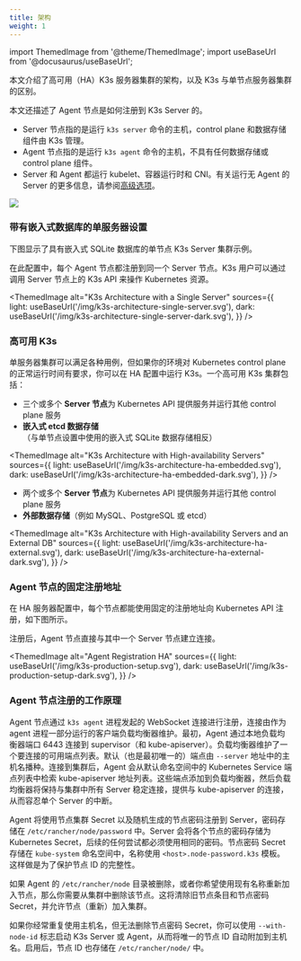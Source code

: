 ```yaml
---
title: 架构
weight: 1
---
```


import ThemedImage from '@theme/ThemedImage';
import useBaseUrl from '@docusaurus/useBaseUrl';


本文介绍了高可用（HA）K3s 服务器集群的架构，以及 K3s 与单节点服务器集群的区别。

本文还描述了 Agent 节点是如何注册到 K3s Server 的。

* Server 节点指的是运行 `k3s server` 命令的主机，control plane 和数据存储组件由 K3s 管理。
* Agent 节点指的是运行 `k3s agent` 命令的主机，不具有任何数据存储或 control plane 组件。
* Server 和 Agent 都运行 kubelet、容器运行时和 CNI。有关运行无 Agent 的 Server 的更多信息，请参阅[高级选项](../advanced/advanced.md#运行无-agent-的-server实验性)。

![](/img/how-it-works-k3s-revised.svg)

### 带有嵌入式数据库的单服务器设置

下图显示了具有嵌入式 SQLite 数据库的单节点 K3s Server 集群示例。

在此配置中，每个 Agent 节点都注册到同一个 Server 节点。K3s 用户可以通过调用 Server 节点上的 K3s API 来操作 Kubernetes 资源。

<ThemedImage
alt="K3s Architecture with a Single Server"
sources={{
light: useBaseUrl('/img/k3s-architecture-single-server.svg'),
dark: useBaseUrl('/img/k3s-architecture-single-server-dark.svg'),
}}
/>

### 高可用 K3s

单服务器集群可以满足各种用例，但如果你的环境对 Kubernetes control plane 的正常运行时间有要求，你可以在 HA 配置中运行 K3s。一个高可用 K3s 集群包括：

<Tabs>
<TabItem value="嵌入式数据库">

* 三个或多个 **Server 节点**为 Kubernetes API 提供服务并运行其他 control plane 服务
* **嵌入式 etcd 数据存储**（与单节点设置中使用的嵌入式 SQLite 数据存储相反）


<ThemedImage
alt="K3s Architecture with High-availability Servers"
sources={{
light: useBaseUrl('/img/k3s-architecture-ha-embedded.svg'),
dark: useBaseUrl('/img/k3s-architecture-ha-embedded-dark.svg'),
}} />

</TabItem>
<TabItem value="外部数据库">

* 两个或多个 **Server 节点**为 Kubernetes API 提供服务并运行其他 control plane 服务
* **外部数据存储**（例如 MySQL、PostgreSQL 或 etcd）

<ThemedImage
alt="K3s Architecture with High-availability Servers and an External DB"
sources={{
light: useBaseUrl('/img/k3s-architecture-ha-external.svg'),
dark: useBaseUrl('/img/k3s-architecture-ha-external-dark.svg'),
}} />

</TabItem>
</Tabs>

### Agent 节点的固定注册地址

在 HA 服务器配置中，每个节点都能使用固定的注册地址向 Kubernetes API 注册，如下图所示。

注册后，Agent 节点直接与其中一个 Server 节点建立连接。

<ThemedImage
alt="Agent Registration HA"
sources={{
light: useBaseUrl('/img/k3s-production-setup.svg'),
dark: useBaseUrl('/img/k3s-production-setup-dark.svg'),
}}
/>

### Agent 节点注册的工作原理

Agent 节点通过 `k3s agent` 进程发起的 WebSocket 连接进行注册，连接由作为 agent 进程一部分运行的客户端负载均衡器维护。最初，Agent 通过本地负载均衡器端口 6443 连接到 supervisor（和 kube-apiserver）。负载均衡器维护了一个要连接的可用端点列表。默认（也是最初唯一的）端点由 `--server` 地址中的主机名播种。连接到集群后，Agent 会从默认命名空间中的 Kubernetes Service 端点列表中检索 kube-apiserver 地址列表。这些端点添加到负载均衡器，然后负载均衡器将保持与集群中所有 Server 稳定连接，提供与 kube-apiserver 的连接，从而容忍单个 Server 的中断。

Agent 将使用节点集群 Secret 以及随机生成的节点密码注册到 Server，密码存储在 `/etc/rancher/node/password` 中。Server 会将各个节点的密码存储为 Kubernetes Secret，后续的任何尝试都必须使用相同的密码。节点密码 Secret 存储在 `kube-system` 命名空间中，名称使用 `<host>.node-password.k3s` 模板。这样做是为了保护节点 ID 的完整性。

如果 Agent 的 `/etc/rancher/node` 目录被删除，或者你希望使用现有名称重新加入节点，那么你需要从集群中删除该节点。这将清除旧节点条目和节点密码 Secret，并允许节点（重新）加入集群。

如果你经常重复使用主机名，但无法删除节点密码 Secret，你可以使用 `--with-node-id` 标志启动 K3s Server 或 Agent，从而将唯一的节点 ID 自动附加到主机名。启用后，节点 ID 也存储在 `/etc/rancher/node/` 中。
